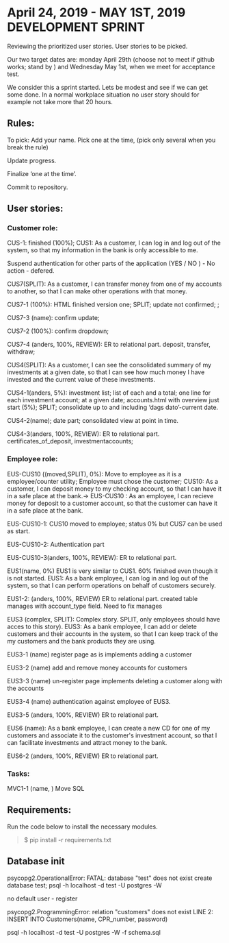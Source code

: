 # April 24, 2019 - MAY 1ST, 2019 DEVELOPMENT SPRINT

Reviewing the prioritized user stories. User stories to be picked. 

Our two target dates are: monday April 29th (choose not to meet if github works; stand by ) and Wednesday May 1st, when we meet for acceptance test. 

We consider this a sprint started. Lets be modest and see if we can get some done. In a normal workplace situation no user story should for example not take more that 20 hours.
 
## Rules:  

To pick: Add your name. Pick one at the time, (pick only several when you break the rule)

Update progress. 

Finalize ‘one at the time’. 

Commit to repository. 

## User stories:

### Customer role:

CUS-1: finished (100%); CUS1: As a customer, I can log in and log out of the system, so that my information in the bank is only accessible to me.

Suspend authentication for other parts of the application (YES / NO ) - No action - defered.


CUS7(SPLIT): As a customer, I can transfer money from one of my accounts to another, so that I can make other operations with that money.

CUS7-1 (100%): HTML finished version one; SPLIT; update not confirmed;  ; 

CUS7-3 (name): confirm update;

CUS7-2 (100%): confirm dropdown;

CUS7-4 (anders, 100%, REVIEW): ER to relational part. deposit, transfer, withdraw;

CUS4(SPLIT): As a customer, I can see the consolidated summary of my investments at a given date, so that I can see how much money I have invested and the current value of these investments.

CUS4-1(anders, 5%): investment list; list of each and a total; one line for each investment account; at a given date; accounts.html with overview just start (5%); SPLIT; consolidate up to and including ‘dags dato’-current date. 

CUS4-2(name); date part; consolidated view at point in time.

CUS4-3(anders, 100%, REVIEW): ER to relational part. certificates_of_deposit, investmentaccounts;


### Employee role:

EUS-CUS10 ((moved,SPLIT), 0%):  Move to employee as it is a employee/counter utility; Employee must chose the customer; CUS10: As a customer, I can deposit money to my checking account, so that I can have it in a safe place at the bank.-> EUS-CUS10 : As an employee, I can recieve money for deposit to a customer account, so that the customer can have it in a safe place at the bank.

EUS-CUS10-1: CUS10 moved to employee; status 0% but CUS7 can be used as start.

EUS-CUS10-2: Authentication part

EUS-CUS10-3(anders, 100%, REVIEW): ER to relational part.


EUS1(name, 0%) EUS1 is very similar to CUS1. 60% finished even though it is not started. EUS1: As a bank employee, I can log in and log out of the system, so that I can perform operations on behalf of customers securely. 

EUS1-2: (anders, 100%, REVIEW) ER to relational part. created table manages with account_type field. Need to fix manages

EUS3 (complex, SPLIT): Complex story. SPLIT, only employees should have acces to this story). EUS3: As a bank employee, I can add or delete customers and their accounts in the system, so that I can keep track of the my customers and the bank products they are using.

EUS3-1 (name) register page as is implements adding a customer

EUS3-2 (name) add and remove money accounts for customers

EUS3-3 (name) un-register page implements deleting a customer along with the accounts

EUS3-4 (name) authentication against employee of EUS3.

EUS3-5 (anders, 100%, REVIEW) ER to relational part.

EUS6 (name): As a bank employee, I can create a new CD for one of my customers and associate it to the customer's investment account, so that I can facilitate investments and attract money to the bank.

EUS6-2 (anders, 100%, REVIEW) ER to relational part.

### Tasks:

MVC1-1 (name, ) Move SQL

## Requirements:
Run the code below to install the necessary modules.

>$ pip install -r requirements.txt

## Database init

psycopg2.OperationalError: FATAL: database "test" does not exist
create database test;
psql -h localhost -d test -U postgres -W

no default user - register

psycopg2.ProgrammingError: relation "customers" does not exist
LINE 2:         INSERT INTO Customers(name, CPR_number, password)

psql -h localhost -d test -U postgres -W -f schema.sql
